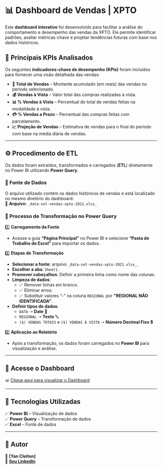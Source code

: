 # 📊 Dashboard de Vendas | XPTO  

Este **dashboard interativo** foi desenvolvido para facilitar a análise do comportamento e desempenho das vendas da XPTO. Ele permite identificar padrões, avaliar métricas-chave e projetar tendências futuras com base nos dados históricos.  

## 🚀 Principais KPIs Analisados  
Os seguintes **indicadores-chave de desempenho (KPIs)** foram incluídos para fornecer uma visão detalhada das vendas:  

- **🛒 Total de Vendas** – Montante acumulado (em reais) das vendas no período selecionado.  
- **💰 Vendas à Vista** – Valor total das compras realizadas à vista.  
- **📊 % Vendas à Vista** – Percentual do total de vendas feitas na modalidade à vista.  
- **💳 % Vendas a Prazo** – Percentual das compras feitas com parcelamento.  
- **📈 Projeção de Vendas** – Estimativa de vendas para o final do período com base na média diária de vendas.  

---

## ⚙️ Procedimento de ETL  

Os dados foram extraídos, transformados e carregados (**ETL**) diretamente no Power BI utilizando **Power Query**.  

### 📂 Fonte de Dados  
O arquivo utilizado contém os dados históricos de vendas e está localizado no mesmo diretório do dashboard:  
📌 **Arquivo:** `_data-set-vendas-xpto-2021.xlsx_`  

### 🔄 Processo de Transformação no Power Query  
1️⃣ **Carregamento da Fonte**  
   - Acesse a guia **“Página Principal”** no Power BI e selecione **“Pasta de Trabalho do Excel”** para importar os dados.  

2️⃣ **Etapas de Transformação**  
   - **Selecionar a fonte**: arquivo `_data-set-vendas-xpto-2021.xlsx_`.  
   - **Escolher a aba**: `Sheet1`.  
   - **Promover cabeçalhos**: Definir a primeira linha como nome das colunas.  
   - **Limpeza de dados**:  
     - ✅ Remover linhas em branco.  
     - ✅ Eliminar erros.  
     - ✅ Substituir valores “-” na coluna `REGIONAL` por **"REGIONAL NÃO IDENTIFICADA"**.  
   - **Definir tipos de dados**:  
     - `DATA` ➝ **Date** 📅  
     - `REGIONAL` ➝ **Texto** 🔤  
     - `($) VENDAS TOTAIS` e `($) VENDAS À VISTA` ➝ **Número Decimal Fixo** 💲  

3️⃣ **Aplicação ao Relatório**  
   - Após a transformação, os dados foram carregados no **Power BI** para visualização e análise.  

---

## 🔗 Acesse o Dashboard  
📊 [Clique aqui para visualizar o Dashboard](https://app.powerbi.com/view?r=eyJrIjoiNTgyYmE5N2ItNTE4ZC00ZTFkLThkMjEtMzhhYTczMjU2MzYyIiwidCI6IjZjMWY1ZmFhLTYxZjItNGZiOC04MDUwLTBkZjliNTRjOWRhNiJ9)  

---

## 📌 Tecnologias Utilizadas  
✅ **Power BI** – Visualização de dados  
✅ **Power Query** – Transformação de dados  
✅ **Excel** – Fonte de dados  

---

## 📝 Autor  
📌 **[Yan Cleiton]**  
💼 **[Seu LinkedIn](https://www.linkedin.com/in/yancleiton7/)**  
